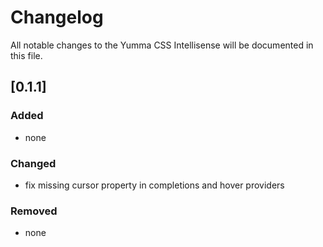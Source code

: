 # Changelog

All notable changes to the Yumma CSS Intellisense will be documented in this file.

## [0.1.1]

### Added

- none

### Changed

- fix missing cursor property in completions and hover providers

### Removed
- none